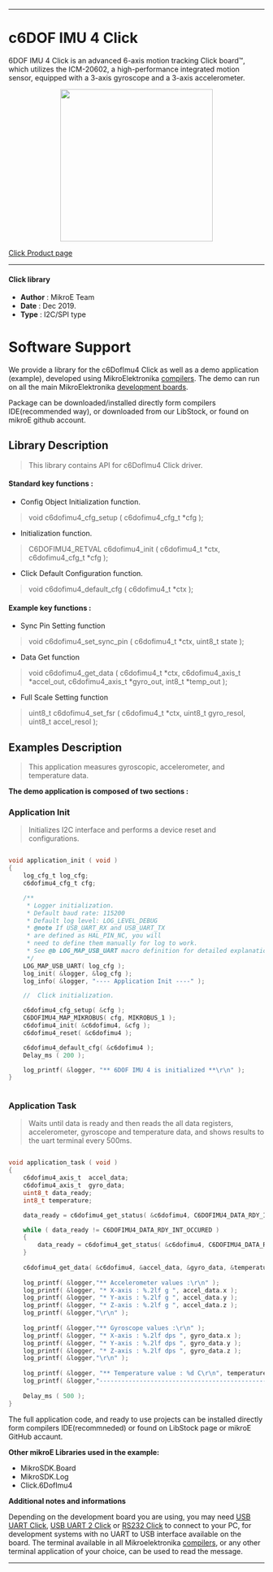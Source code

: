 
---
# c6DOF IMU 4 Click

6DOF IMU 4 Click is an advanced 6-axis motion tracking Click board™, which utilizes the ICM-20602, a high-performance integrated motion sensor, equipped with a 3-axis gyroscope and a 3-axis accelerometer. 

<p align="center">
  <img src="https://download.mikroe.com/images/click_for_ide/6dofimu4_click.png" height=300px>
</p>

[Click Product page](https://www.mikroe.com/6dof-imu-4-click)

---


#### Click library 

- **Author**        : MikroE Team
- **Date**          : Dec 2019.
- **Type**          : I2C/SPI type


# Software Support

We provide a library for the c6DofImu4 Click 
as well as a demo application (example), developed using MikroElektronika 
[compilers](https://shop.mikroe.com/compilers). 
The demo can run on all the main MikroElektronika [development boards](https://shop.mikroe.com/development-boards).

Package can be downloaded/installed directly form compilers IDE(recommended way), or downloaded from our LibStock, or found on mikroE github account. 

## Library Description

> This library contains API for c6DofImu4 Click driver.

#### Standard key functions :

- Config Object Initialization function.
> void c6dofimu4_cfg_setup ( c6dofimu4_cfg_t *cfg ); 
 
- Initialization function.
> C6DOFIMU4_RETVAL c6dofimu4_init ( c6dofimu4_t *ctx, c6dofimu4_cfg_t *cfg );

- Click Default Configuration function.
> void c6dofimu4_default_cfg ( c6dofimu4_t *ctx );


#### Example key functions :

- Sync Pin Setting function
> void c6dofimu4_set_sync_pin ( c6dofimu4_t *ctx, uint8_t state );
 
- Data Get function
> void c6dofimu4_get_data ( c6dofimu4_t *ctx, c6dofimu4_axis_t *accel_out, c6dofimu4_axis_t *gyro_out, int8_t *temp_out );

- Full Scale Setting function
> uint8_t c6dofimu4_set_fsr ( c6dofimu4_t *ctx, uint8_t gyro_resol, uint8_t accel_resol );

## Examples Description

> This application measures gyroscopic, accelerometer, and temperature data.

**The demo application is composed of two sections :**

### Application Init 

> Initializes I2C interface and performs a device reset and configurations.

```c

void application_init ( void )
{
    log_cfg_t log_cfg;
    c6dofimu4_cfg_t cfg;

    /** 
     * Logger initialization.
     * Default baud rate: 115200
     * Default log level: LOG_LEVEL_DEBUG
     * @note If USB_UART_RX and USB_UART_TX 
     * are defined as HAL_PIN_NC, you will 
     * need to define them manually for log to work. 
     * See @b LOG_MAP_USB_UART macro definition for detailed explanation.
     */
    LOG_MAP_USB_UART( log_cfg );
    log_init( &logger, &log_cfg );
    log_info( &logger, "---- Application Init ----" );

    //  Click initialization.

    c6dofimu4_cfg_setup( &cfg );
    C6DOFIMU4_MAP_MIKROBUS( cfg, MIKROBUS_1 );
    c6dofimu4_init( &c6dofimu4, &cfg );
    c6dofimu4_reset( &c6dofimu4 );

    c6dofimu4_default_cfg( &c6dofimu4 );
    Delay_ms ( 200 );

    log_printf( &logger, "** 6DOF IMU 4 is initialized **\r\n" );
}
  
```

### Application Task

> Waits until data is ready and then reads the all data registers,
> accelerometer, gyroscope and temperature data, and shows results to the uart terminal every 500ms.

```c

void application_task ( void )
{
    c6dofimu4_axis_t  accel_data;
    c6dofimu4_axis_t  gyro_data;
    uint8_t data_ready;
    int8_t temperature;

    data_ready = c6dofimu4_get_status( &c6dofimu4, C6DOFIMU4_DATA_RDY_INT_MASK );

    while ( data_ready != C6DOFIMU4_DATA_RDY_INT_OCCURED )
    {
        data_ready = c6dofimu4_get_status( &c6dofimu4, C6DOFIMU4_DATA_RDY_INT_MASK );
    }
    
    c6dofimu4_get_data( &c6dofimu4, &accel_data, &gyro_data, &temperature );
    
    log_printf( &logger,"** Accelerometer values :\r\n" );
    log_printf( &logger, "* X-axis : %.2lf g ", accel_data.x );
    log_printf( &logger, "* Y-axis : %.2lf g ", accel_data.y );
    log_printf( &logger, "* Z-axis : %.2lf g ", accel_data.z );
    log_printf( &logger,"\r\n" );
    
    log_printf( &logger,"** Gyroscope values :\r\n" );
    log_printf( &logger, "* X-axis : %.2lf dps ", gyro_data.x );
    log_printf( &logger, "* Y-axis : %.2lf dps ", gyro_data.y );
    log_printf( &logger, "* Z-axis : %.2lf dps ", gyro_data.z );
    log_printf( &logger,"\r\n" );
    
    log_printf( &logger, "** Temperature value : %d C\r\n", temperature );
    log_printf( &logger,"------------------------------------------------- \r\n" );
    
    Delay_ms ( 500 );
}

```


The full application code, and ready to use projects can be  installed directly form compilers IDE(recommneded) or found on LibStock page or mikroE GitHub accaunt.

**Other mikroE Libraries used in the example:** 

- MikroSDK.Board
- MikroSDK.Log
- Click.6DofImu4

**Additional notes and informations**

Depending on the development board you are using, you may need 
[USB UART Click](https://shop.mikroe.com/usb-uart-click), 
[USB UART 2 Click](https://shop.mikroe.com/usb-uart-2-click) or 
[RS232 Click](https://shop.mikroe.com/rs232-click) to connect to your PC, for 
development systems with no UART to USB interface available on the board. The 
terminal available in all Mikroelektronika 
[compilers](https://shop.mikroe.com/compilers), or any other terminal application 
of your choice, can be used to read the message.



---
